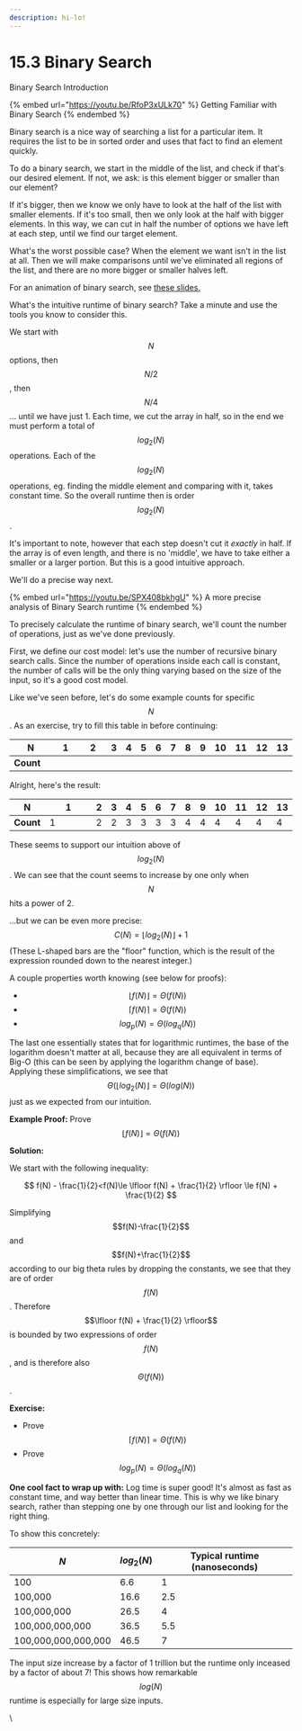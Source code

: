 ```yaml
---
description: hi-lo!
---
```


# 15.3 Binary Search

Binary Search Introduction

{% embed url="https://youtu.be/RfoP3xULk70" %}
Getting Familiar with Binary Search
{% endembed %}

Binary search is a nice way of searching a list for a particular item. It requires the list to be in sorted order and uses that fact to find an element quickly.

To do a binary search, we start in the middle of the list, and check if that's our desired element. If not, we ask: is this element bigger or smaller than our element?

If it's bigger, then we know we only have to look at the half of the list with smaller elements. If it's too small, then we only look at the half with bigger elements. In this way, we can cut in half the number of options we have left at each step, until we find our target element.

What's the worst possible case? When the element we want isn't in the list at all. Then we will make comparisons until we've eliminated all regions of the list, and there are no more bigger or smaller halves left.

For an animation of binary search, see [these slides.](https://docs.google.com/presentation/d/1P4HKmsO3Aaugv7\_U16jJN0UbfTEJi1uZUdi\_WbIIGe0/edit#slide=id.g463de7561\_042)

What's the intuitive runtime of binary search? Take a minute and use the tools you know to consider this.

We start with $$N$$ options, then $$N/2$$, then $$N/4$$ ... until we have just 1. Each time, we cut the array in half, so in the end we must perform a total of $$log_{2}(N)$$operations. Each of the $$log_{2}(N)$$ operations, eg. finding the middle element and comparing with it, takes constant time. So the overall runtime then is order $$log_{2}(N)$$.

It's important to note, however that each step doesn't cut it _exactly_ in half. If the array is of even length, and there is no 'middle', we have to take either a smaller or a larger portion. But this is a good intuitive approach.

We'll do a precise way next.

{% embed url="https://youtu.be/SPX408bkhgU" %}
A more precise analysis of Binary Search runtime
{% endembed %}

To precisely calculate the runtime of binary search, we'll count the number of operations, just as we've done previously.

First, we define our cost model: let's use the number of recursive binary search calls. Since the number of operations inside each call is constant, the number of calls will be the only thing varying based on the size of the input, so it's a good cost model.

Like we've seen before, let's do some example counts for specific $$N$$. As an exercise, try to fill this table in before continuing:

<table><thead><tr><th width="97">N</th><th width="100">1</th><th width="100">2</th><th>3</th><th>4</th><th>5</th><th>6</th><th>7</th><th>8</th><th>9</th><th>10</th><th>11</th><th>12</th><th>13</th></tr></thead><tbody><tr><td><strong>Count</strong></td><td></td><td></td><td></td><td></td><td></td><td></td><td></td><td></td><td></td><td></td><td></td><td></td><td></td></tr></tbody></table>



Alright, here's the result:

<table><thead><tr><th>N</th><th width="100">1</th><th>2</th><th>3</th><th>4</th><th>5</th><th>6</th><th>7</th><th>8</th><th>9</th><th>10</th><th>11</th><th>12</th><th>13</th></tr></thead><tbody><tr><td><strong>Count</strong></td><td>1</td><td>2</td><td>2</td><td>3</td><td>3</td><td>3</td><td>3</td><td>4</td><td>4</td><td>4</td><td>4</td><td>4</td><td>4</td></tr></tbody></table>

These seems to support our intuition above of $$log_{2}(N)$$. We can see that the count seems to increase by one only when $$N$$ hits a power of 2.

...but we can be even more precise: $$C(N)=\lfloor log_{2}(N)\rfloor +1$$ (These L-shaped bars are the "floor" function, which is the result of the expression rounded down to the nearest integer.)

A couple properties worth knowing (see below for proofs):&#x20;

* $$\lfloor f(N) \rfloor=\Theta(f(N))$$
* $$\lceil f(N) \rceil=\Theta(f(N))$$
* $$log_{p}(N) = \Theta(log_{q}(N))$$

The last one essentially states that for logarithmic runtimes, the base of the logarithm doesn't matter at all, because they are all equivalent in terms of Big-O (this can be seen by applying the logarithm change of base). Applying these simplifications, we see that $$\Theta(\lfloor log_{2}(N)\rfloor=\Theta(log(N))$$ just as we expected from our intuition.



**Example Proof:** Prove $$\lfloor f(N) \rfloor=\Theta(f(N))$$

**Solution:**&#x20;

We start with the following inequality:

$$
f(N) - \frac{1}{2}<f(N)\le \lfloor f(N) + \frac{1}{2} \rfloor \le f(N) + \frac{1}{2}
$$

Simplifying $$f(N)-\frac{1}{2}$$ and $$f(N)+\frac{1}{2}$$ according to our big theta rules by dropping the constants, we see that they are of order $$f(N)$$. Therefore $$\lfloor f(N) + \frac{1}{2} \rfloor$$ is bounded by two expressions of order $$f(N)$$, and is therefore also $$\Theta(f(N))$$.

**Exercise:**&#x20;

* Prove $$\lceil f(N) \rceil=\Theta(f(N))$$
* Prove $$log_{p}(N) = \Theta(log_{q}(N))$$

**One cool fact to wrap up with:** Log time is super good! It's almost as fast as constant time, and way better than linear time. This is why we like binary search, rather than stepping one by one through our list and looking for the right thing.

To show this concretely:

| $$N$$               | $$log_{2}(N)$$ | Typical runtime (nanoseconds) |
| ------------------- | -------------- | ----------------------------- |
| 100                 | 6.6            | 1                             |
| 100,000             | 16.6           | 2.5                           |
| 100,000,000         | 26.5           | 4                             |
| 100,000,000,000     | 36.5           | 5.5                           |
| 100,000,000,000,000 | 46.5           | 7                             |

The input size increase by a factor of 1 trillion but the runtime only inceased by a factor of about 7! This shows how remarkable $$log(N)$$ runtime is especially for large size inputs.

\
